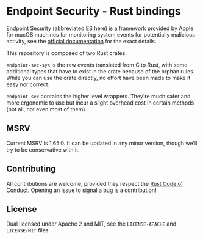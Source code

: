 # Endpoint Security - Rust bindings

[Endpoint Security][es] (abbreviated ES here) is a framework provided by Apple for macOS machines for monitoring system events for potentially malicious activity, see the [official documentation][es] for the exact details.

This repository is composed of two Rust crates:

`endpoint-sec-sys` is the raw events translated from C to Rust, with some additional types that have to exist in the crate because of the orphan rules. While you can use the crate directly, no effort have been made to make it easy nor correct.

`endpoint-sec` contains the higher level wrappers. They're much safer and more ergonomic to use but incur a slight overhead cost in certain methods (not all, not even most of them).

[es]: https://developer.apple.com/documentation/endpointsecurity

## MSRV

Current MSRV is 1.65.0. It can be updated in any minor version, though we'll try to be conservative with it.

## Contributing

All contributions are welcome, provided they respect the [Rust Code of Conduct](https://www.rust-lang.org/policies/code-of-conduct). Opening an issue to signal a bug is a contribution!

## License

Dual licensed under Apache 2 and MIT, see the `LICENSE-APACHE` and `LICENSE-MIT` files.
